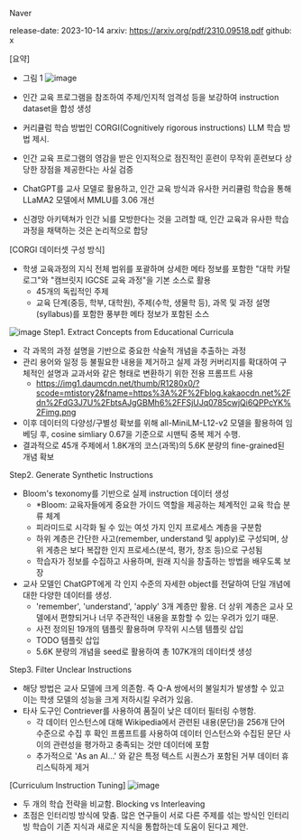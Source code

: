 Naver

release-date: 2023-10-14
arxiv: https://arxiv.org/pdf/2310.09518.pdf
github: x

[요약]
- 그림 1 ![image](https://github.com/SonWY2/paper_caputred_images_repo/assets/36894403/859084e3-2e28-4d1b-b77f-729e61eabfcb)
- 인간 교육 프로그램을 참조하여 주제/인지적 엄격성 등을 보강하여 instruction dataset을 합성 생성
- 커리큘럼 학습 방법인 CORGI(Cognitively rigorous instructions) LLM 학습 방법 제시.
- 인간 교육 프로그램의 영감을 받은 인지적으로 점진적인 훈련이 무작위 훈련보다 상당한 장점을 제공한다는 사실 검증
- ChatGPT를 교사 모델로 활용하고, 인간 교육 방식과 유사한 커리큘럼 학습을 통해 LLaMA2 모델에서 MMLU를 3.06 개선
  

- 신경망 아키텍쳐가 인간 뇌를 모방한다는 것을 고려할 때, 인간 교육과 유사한 학습 과정을 채택하는 것은 논리적으로 합당

[CORGI 데이터셋 구성 방식]
- 학생 교육과정의 지식 전체 범위를 포괄하며 상세한 메타 정보를 포함한 "대학 카탈로그"와 "캠브릿지 IGCSE 교육 과정"을 기본 소스로 활용
  - 45개의 독립적인 주제
  - 교육 단계(중등, 학부, 대학원), 주제(수학, 생물학 등), 과목 및 과정 설명(syllabus)를 포함한 풍부한 메타 정보가 포함된 소스
 
![image](https://github.com/SonWY2/paper_caputred_images_repo/assets/36894403/e105843c-0a94-4fec-8da6-e80216ac9f32)
Step1. Extract Concepts from Educational Curricula
- 각 과목의 과정 설명을 기반으로 중요한 삭술적 개념을 추출하는 과정
- 관리 용어와 일정 등 불필요한 내용을 제거하고 실제 과정 커버리지를 확대하여 구체적인 설명과 교과서와 같은 형태로 변환하기 위한 전용 프롬프트 사용
  - https://img1.daumcdn.net/thumb/R1280x0/?scode=mtistory2&fname=https%3A%2F%2Fblog.kakaocdn.net%2Fdn%2FdG3J7U%2FbtsAJgGBMh6%2FFSjUJq0785cwjQi6QPPcYK%2Fimg.png
- 이후 데이터의 다양성/구별성 확보를 위해 all-MiniLM-L12-v2 모델을 활용하여 임베딩 후, cosine simliary 0.67을 기준으로 시맨틱 중복 제거 수행.
- 결과적으로 45개 주제에서 1.8K개의 코스(과목)의 5.6K 분량의 fine-grained된 개념 확보

Step2. Generate Synthetic Instructions
- Bloom's texonomy를 기반으로 실제 instruction 데이터 생성
  - *Bloom: 교육자들에게 중요한 가이드 역할을 제공하는 체계적인 교육 학습 분류 체계
  - 피라미드로 시각화 될 수 있는 여섯 가지 인지 프로세스 계층을 구분함
  - 하위 계층은 간단한 사고(remember, understand 및 apply)로 구성되며, 상위 게층은 보다 복잡한 인지 프로세스(분석, 평가, 창조 등)으로 구성됨
  - 학습자가 정보를 수집하고 사용하며, 원래 지식을 창출하는 방법을 배우도록 보장
- 교사 모델인 ChatGPT에게 각 인지 수준의 자세한 object를 전달하여 단일 개념에 대한 다양한 데이터를 생성.
  - 'remember', 'understand', 'apply' 3개 계층만 활용. 더 상위 계층은 교사 모델에서 편향되거나 너무 주관적인 내용을 포함할 수 있는 우려가 있기 때문.
  - 사전 정의된 19개의 템플릿 활용하며 무작위 시스템 템플릿 삽입
  - TODO 템플릿 삽입
  - 5.6K 분량의 개념을 seed로 활용하여 총 107K개의 데이터셋 생성

Step3. Filter Unclear Instructions
  - 해당 방법은 교사 모델에 크게 의존함. 즉 Q-A 쌍에서의 불일치가 발생할 수 있고 이는 학생 모델의 성능을 크게 저하시킬 우려가 있음.
  - 타사 도구인 Contriever를 사용하여 품질이 낮은 데이터 필터링 수행함.
    - 각 데이터 인스턴스에 대해 Wikipedia에서 관련된 내용(문단)을 256개 단어 수준으로 수집 후 확인 프롬프트를 사용하여 데이터 인스턴스와 수집된 문단 사이의 관련성을 평가하고 충족되는 것만 데이터에 포함
    - 추가적으로 'As an AI...' 와 같은 특정 텍스트 시퀀스가 포함된 거부 데이터 휴리스틱하게 제거
  
[Curriculum Instruction Tuning]
![image](https://github.com/SonWY2/paper_caputred_images_repo/assets/36894403/00d66406-c222-43d3-8539-606c2ffc5dac)
- 두 개의 학습 전략을 비교함. Blocking vs Interleaving
- 초점은 인터리빙 방식에 맞춤. 많은 연구들이 서로 다른 주제를 섞는 방식인 인터리빙 학습이 기존 지식과 새로운 지식을 통합하는데 도움이 된다고 제안.
